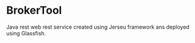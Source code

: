 BrokerTool
==========

Java rest web rest service created using Jerseu framework ans deployed using Glassfish.
